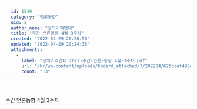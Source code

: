 ```yaml
---
  id: 1549
  category: "언론동향"
  uid: 2
  author_name: "정의기억연대"
  title: "주간 언론동향 4월 3주차"
  created: "2022-04-29 20:20:58"
  updated: "2022-04-29 20:24:36"
  attachments: 
    - 
      label: "정의기억연대_2022-주간-언론-동향_4월-3주차.pdf"
      url: "/kr/wp-content/uploads/kboard_attached/7/202204/626bcaf4954004932258.pdf"
      count: "13"
---
```

 

주간 언론동향 4월 3주차